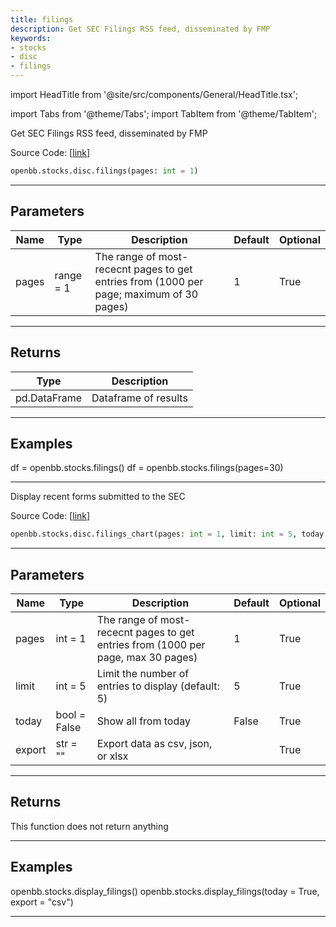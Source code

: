 ```yaml
---
title: filings
description: Get SEC Filings RSS feed, disseminated by FMP
keywords:
- stocks
- disc
- filings
---
```


import HeadTitle from '@site/src/components/General/HeadTitle.tsx';

<HeadTitle title="stocks.disc.filings - Reference | OpenBB SDK Docs" />

import Tabs from '@theme/Tabs';
import TabItem from '@theme/TabItem';

<Tabs>
<TabItem value="model" label="Model" default>

Get SEC Filings RSS feed, disseminated by FMP

Source Code: [[link](https://github.com/OpenBB-finance/OpenBBTerminal/tree/main/openbb_terminal/stocks/fundamental_analysis/fmp_model.py#L761)]

```python wordwrap
openbb.stocks.disc.filings(pages: int = 1)
```

---

## Parameters

| Name | Type | Description | Default | Optional |
| ---- | ---- | ----------- | ------- | -------- |
| pages | range = 1 | The range of most-rececnt pages to get entries from (1000 per page; maximum of 30 pages) | 1 | True |


---

## Returns

| Type | Description |
| ---- | ----------- |
| pd.DataFrame | Dataframe of results |
---

## Examples


df = openbb.stocks.filings()
df = openbb.stocks.filings(pages=30)

---



</TabItem>
<TabItem value="view" label="Chart">

Display recent forms submitted to the SEC

Source Code: [[link](https://github.com/OpenBB-finance/OpenBBTerminal/tree/main/openbb_terminal/stocks/discovery/fmp_view.py#L20)]

```python wordwrap
openbb.stocks.disc.filings_chart(pages: int = 1, limit: int = 5, today: bool = False, export: str = "", sheet_name: Optional[str] = None)
```

---

## Parameters

| Name | Type | Description | Default | Optional |
| ---- | ---- | ----------- | ------- | -------- |
| pages | int = 1 | The range of most-rececnt pages to get entries from (1000 per page, max 30 pages) | 1 | True |
| limit | int = 5 | Limit the number of entries to display (default: 5) | 5 | True |
| today | bool = False | Show all from today | False | True |
| export | str = "" | Export data as csv, json, or xlsx |  | True |


---

## Returns

This function does not return anything

---

## Examples


openbb.stocks.display_filings()
openbb.stocks.display_filings(today = True, export = "csv")

---



</TabItem>
</Tabs>